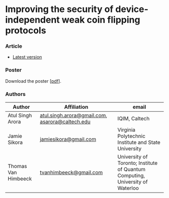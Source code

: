 # Improving the security of device-independent weak coin flipping protocols


### Article
* [Latest version](DI_WCF_draft5.pdf)

### Poster
Download the poster [[pdf](DI_WCF_poster.pdf)].

### Authors

| Author | Affiliation | email |
|-|-|-|
| Atul Singh Arora | atul.singh.arora@gmail.com, asarora@caltech.edu | IQIM, Caltech | 
| Jamie Sikora | jamiesikora@gmail.com | Virginia Polytechnic Institute and State University | 
| Thomas Van Himbeeck | tvanhimbeeck@gmail.com | University of Toronto; Institute of Quantum Computing, University of Waterloo  | 
